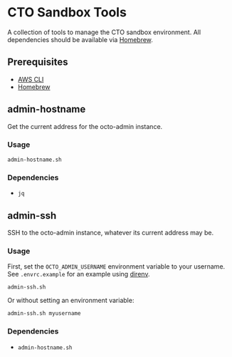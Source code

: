 # CTO Sandbox Tools

A collection of tools to manage the CTO sandbox environment. All dependencies should be available via [Homebrew](https://brew.sh).

## Prerequisites

* [AWS CLI](https://aws.amazon.com/cli/)
* [Homebrew](https://brew.sh)

## admin-hostname

Get the current address for the octo-admin instance.

### Usage

```
admin-hostname.sh
```

### Dependencies

* `jq`

## admin-ssh

SSH to the octo-admin instance, whatever its current address may be.

### Usage

First, set the `OCTO_ADMIN_USERNAME` environment variable to your username. See `.envrc.example` for an example using [direnv](https://github.com/direnv/direnv).

```
admin-ssh.sh
```

Or without setting an environment variable:

```
admin-ssh.sh myusername
```

### Dependencies

* `admin-hostname.sh`
